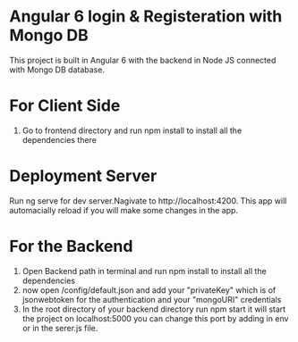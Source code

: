 # Angular 6 login & Registeration with Mongo DB

This project is built in Angular 6 with the backend in Node JS connected with Mongo DB database.

# For Client Side

1) Go to frontend directory and run npm install to install all the dependencies there

# Deployment Server
Run ng serve for dev server.Nagivate to http://localhost:4200. This app will automacially reload if you will make some changes in the app.

# For the Backend

1) Open Backend path in terminal and run npm install to install all the dependencies
2) now open /config/default.json and add your "privateKey" which is of jsonwebtoken for the authentication and your "mongoURI" credentials
3) In the root directory of your backend directory run npm start it will start the project on localhost:5000 you can change this port by adding in env or in the serer.js file.


